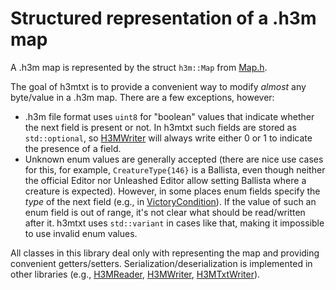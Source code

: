 # Structured representation of a .h3m map

A .h3m map is represented by the struct `h3m::Map` from [Map.h](Map/Map.h).

The goal of h3mtxt is to provide a convenient way to modify *almost* any byte/value in a .h3m map. There are a few exceptions, however:
* .h3m file format uses `uint8` for "boolean" values that indicate whether the next field is present or not. In h3mtxt such fields are stored as `std::optional`, so [H3MWriter](H3MWriter) will always write either 0 or 1 to indicate the presence of a field.
* Unknown enum values are generally accepted (there are nice use cases for this, for example, `CreatureType{146}` is a Ballista, even though neither the official Editor nor Unleashed Editor allow setting Ballista where a creature is expected). However, in some places enum fields specify the *type* of the next field (e.g., in [VictoryCondition](Map/VictoryCondition.h])). If the value of such an enum field is out of range, it's not clear what should be read/written after it. h3mtxt uses `std::variant` in cases like that, making it impossible to use invalid enum values.

All classes in this library deal only with representing the map and providing convenient getters/setters.
Serialization/deserialization is implemented in other libraries (e.g., [H3MReader](H3MReader), [H3MWriter](H3MWriter), [H3MTxtWriter](H3MTxtWriter)).
